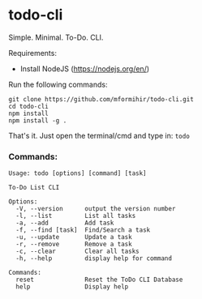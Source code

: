# todo-cli

Simple. Minimal. To-Do. CLI.

Requirements:

- Install NodeJS (<https://nodejs.org/en/>)

Run the following commands:

```
git clone https://github.com/mformihir/todo-cli.git
cd todo-cli
npm install
npm install -g .
```

That's it. Just open the terminal/cmd and type in: `todo`

### Commands:

```
Usage: todo [options] [command] [task]

To-Do List CLI

Options:
  -V, --version      output the version number
  -l, --list         List all tasks
  -a, --add          Add task
  -f, --find [task]  Find/Search a task
  -u, --update       Update a task
  -r, --remove       Remove a task
  -c, --clear        Clear all tasks
  -h, --help         display help for command

Commands:
  reset              Reset the ToDo CLI Database
  help               Display help
```
